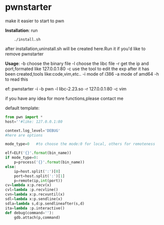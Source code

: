 # pwnstarter
make it easier to start to pwn

**Installation**:
run 
```shell
    ./install.sh
```
after installation,uninstall.sh will be created here.Run it if you'd like to remove pwnstarter

**Usage**: 
            -b choose the binary file
            -l choose the libc file
            -r get the ip and port,formated like 127.0.0.1:80
            -c use the tool to edit the exp after it has been created,tools like:code,vim,etc..
            -i mode of i386
            -a mode of amd64
            -h to read this
            
ef: pwnstarter -i -b pwn -l libc-2.23.so -r 127.0.0.1:80 -c vim

if you have any idea for more functions,please contact me

default template:
```python
from pwn import *
host=''#like: 127.0.0.1:80

context.log_level='DEBUG'
#here are options

mode_type=0   #to choose the mode:0 for local, others for remoteness

elf=ELF('{}'.format(bin_name))
if mode_type=0:
    p=process('{}'.format(bin_name))
else:
    ip=host.split(':')[0]
    port=host.split(':')[1]
    p=remote(ip,int(port))
cv=lambda x:p.recv(x)
cvl=lambda :p.recvline()
cvn=lambda x:p.recvuntil(x)
sdl=lambda x:p.sendline(x)
sdla=lambda s,d:p.sendlineafter(s,d)
ita=lambda :p.interactive()
def debug(command=''):
    gdb.attach(p,command)
```
